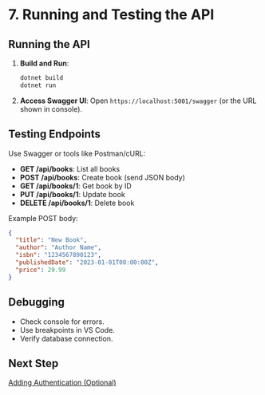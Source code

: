 # 7. Running and Testing the API

## Running the API

1. **Build and Run**:

   ```bash
   dotnet build
   dotnet run
   ```

2. **Access Swagger UI**:
   Open `https://localhost:5001/swagger` (or the URL shown in console).

## Testing Endpoints

Use Swagger or tools like Postman/cURL:

- **GET /api/books**: List all books
- **POST /api/books**: Create book (send JSON body)
- **GET /api/books/1**: Get book by ID
- **PUT /api/books/1**: Update book
- **DELETE /api/books/1**: Delete book

Example POST body:

```json
{
  "title": "New Book",
  "author": "Author Name",
  "isbn": "1234567890123",
  "publishedDate": "2023-01-01T00:00:00Z",
  "price": 29.99
}
```

## Debugging

- Check console for errors.
- Use breakpoints in VS Code.
- Verify database connection.

## Next Step

[Adding Authentication (Optional)](08-Authentication.md)
